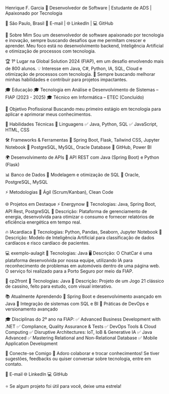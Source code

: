 Henrique F. Garcia
🎯 Desenvolvedor de Software | Estudante de ADS | Apaixonado por Tecnologia

📍 São Paulo, Brasil
📧 E-mail | 🌐 LinkedIn | 💻 GitHub

🌟 Sobre Mim
Sou um desenvolvedor de software apaixonado por tecnologia e inovação, sempre buscando desafios que me permitam crescer e aprender. Meu foco está no desenvolvimento backend, Inteligência Artificial e otimização de processos com tecnologia.

🏆 1º Lugar na Global Solution 2024 (FIAP), em um desafio envolvendo mais de 800 alunos.
💡 Interesse em Java, C#, Python, IA, SQL, Cloud e otimização de processos com tecnologia.
📌 Sempre buscando melhorar minhas habilidades e contribuir para projetos impactantes.

🎓 Educação
🎓 Tecnologia em Análise e Desenvolvimento de Sistemas – FIAP (2023 - 2025)
🎓 Técnico em Informática – ETEC (Concluído)

💼 Objetivo Profissional
Buscando meu primeiro estágio em tecnologia para aplicar e aprimorar meus conhecimentos.

🚀 Habilidades Técnicas
📌 Linguagens
✅ Java, Python, SQL
✅ JavaScript, HTML, CSS

🛠 Frameworks & Ferramentas
🔹 Spring Boot, Flask, Tailwind CSS, Jupyter Notebook
🔹 PostgreSQL, MySQL, Oracle Database
🔹 GitHub, Power BI

🌍 Desenvolvimento de APIs
🔹 API REST com Java (Spring Boot) e Python (Flask)

📊 Banco de Dados
🔹 Modelagem e otimização de SQL
🔹 Oracle, PostgreSQL, MySQL

⚡ Metodologias
🔹 Ágil (Scrum/Kanban), Clean Code

🌐 Projetos em Destaque
⚡ Energynow
📌 Tecnologias: Java, Spring Boot, API Rest, PostgreSQL
🔋 Descrição: Plataforma de gerenciamento de energia, desenvolvida para otimizar o consumo e fornecer relatórios de eficiência energética em tempo real.

🔥 IAcardiaca
📌 Tecnologias: Python, Pandas, Seaborn, Jupyter Notebook
🧠 Descrição: Modelo de Inteligência Artificial para classificação de dados cardíacos e risco cardíaco de pacientes.

💻 exemplo-aulagit
📌 Tecnologias: Java
🖥 Descrição: O ChatCar é uma plataforma desenvolvida por nossa equipe, utilizando IA para reconhecimento de problemas em automóveis dentro de uma página web. O serviço foi realizado para a Porto Seguro por meio da FIAP.

🌊 cp2front
📌 Tecnologias: Java
🏨 Descrição: Projeto de um Jogo 21 clássico de cassino, feito para estudo, com visual interativo.

📚 Atualmente Aprendendo
🔹 Spring Boot e desenvolvimento avançado em Java
🔹 Integração de sistemas com SQL e BI
🔹 Práticas de DevOps e versionamento avançado

🎓 Disciplinas do 2º ano na FIAP:
✅ Advanced Business Development with .NET
✅ Compliance, Quality Assurance & Tests
✅ DevOps Tools & Cloud Computing
✅ Disruptive Architectures: IoT, IoB & Generative IA
✅ Java Advanced
✅ Mastering Relational and Non-Relational Database
✅ Mobile Application Development

🤝 Conecte-se Comigo
💬 Adoro colaborar e trocar conhecimentos! Se tiver sugestões, feedbacks ou quiser conversar sobre tecnologia, entre em contato.

📧 E-mail
🌐 LinkedIn
💻 GitHub

⭐ Se algum projeto foi útil para você, deixe uma estrela!
